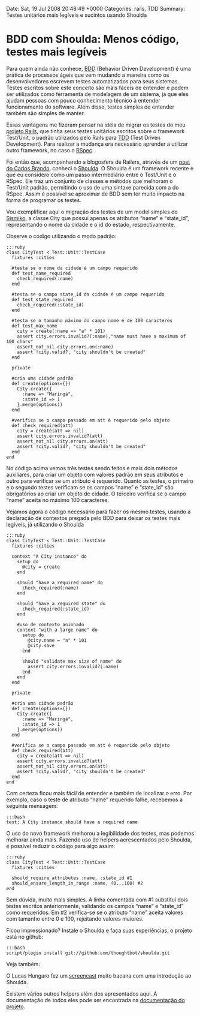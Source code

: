 Date: Sat, 19 Jul 2008 20:48:49 +0000
Categories: rails, TDD
Summary: Testes unitários mais legíveis e sucintos usando Shoulda

# BDD com Shoulda: Menos código, testes mais legíveis


Para quem ainda não conhece, [BDD][1] (Behavior Driven Development) é uma prática de processos ágeis que vem mudando a maneira como os desenvolvedores escrevem testes automatizados para seus sistemas.  Testes escritos sobre este conceito são mais fáceis de entender e podem ser utilizados como ferramenta de modelagem de um sistema, já que eles ajudam pessoas com pouco conhecimento técnico à entender funcionamento do software. Além disso, testes simples de entender também são simples de manter.

Essas vantagens me fizeram pensar na idéia de migrar os testes do meu [projeto Rails][2], que tinha seus testes unitários escritos sobre o framework Test/Unit, o padrão utilizados pelo Rails para [TDD][3] (Test Driven Development). Para realizar a mudança era necessário aprender a utilizar outro framework, no caso o [RSpec][4].

Foi então que, acompanhando a blogosfera de Railers, através de um [post do Carlos Brando][5], conheci o [Shoulda][6]. O Shoulda é um framework recente e que eu considero como um passo intermediário entre o Test/Unit e o RSpec. Ele traz um conjunto de classes e métodos que melhoram o Test/Unit padrão, permitindo o uso de uma sintaxe parecida com a do RSpec. Assim é possível se aproximar de BDD sem ter muito impacto na forma de programar os testes.

Vou exemplificar aqui o migração dos testes de um model simples do [Sismiko][2], a classe City que possui apenas os atributos “name” e “state_id”, representando o nome da cidade e o id do estado, respectivamente. 

Observe o código utilizando o modo padrão:

    :::ruby
    class CityTest < Test::Unit::TestCase
      fixtures :cities

      #testa se o nome da cidade é um campo requerido
      def test_name_required
        check_required(:name)
      end

      #testa se o campo state_id da cidade é um campo requerido 
      def test_state_required 
        check_required(:state_id)
      end

      #testa se o tamanho máximo do campo nome é de 100 caracteres 
      def test_max_name 
        city = create(:name => "a" * 101)
        assert city.errors.invalid?(:name),"name must have a maximum of 100 chars" 
        assert_not_nil city.errors.on(:name)
        assert !city.valid?, "city shouldn't be created"
      end

      private

      #cria uma cidade padrão
      def create(options={})
        City.create({
          :name => "Maringá",
          :state_id => 1
        }.merge(options))
      end

      #verifica se o campo passado em att é requerido pelo objeto
      def check_required(att) 
        city = create(att => nil)
        assert city.errors.invalid?(att)
        assert_not_nil city.errors.on(att)
        assert !city.valid?, "city shouldn't be created"
      end
    end


No código acima vemos três testes sendo feitos e mais dois métodos auxiliares, 
para criar um objeto com valores padrão em seus atributos e outro para verificar se um atributo é requerido. Quanto as testes, o primeiro e o segundo testes verificam se os campos “name” e “state_id” são obrigatórios ao criar um objeto de cidade. O terceiro verifica se o campo “name” aceita no máximo 100 caracteres. 

Vejamos agora o código necessário para fazer os mesmo testes, usando a declaração de contextos pregada pelo BDD para deixar os testes mais legíveis, já utilizando o Shoulda

	:::ruby
	class CityTest < Test::Unit::TestCase
	  fixtures :cities

	  context "A City instance" do
	    setup do
	      @city = create
	    end

	    should "have a required name" do
	      check_required(:name)
	    end

	    should "have a required state" do
	      check_required(:state_id)
	    end

	    #uso de contexto aninhado
	    context "with a large name" do
	      setup do
	        @city.name = "a" * 101
	        @city.save
	      end

	      should "validate max size of name" do
	        assert city.errors.invalid?(:name)
	      end
	    end
	  end

	  private

	  #cria uma cidade padrão
	  def create(options={}) 
	    City.create({
	      :name => "Maringá",
	      :state_id => 1
	    }.merge(options))
	  end

	  #verifica se o campo passado em att é requerido pelo objeto
	  def check_required(att) 
	    city = create(att => nil)
	    assert city.errors.invalid?(att)
	    assert_not_nil city.errors.on(att)
	    assert !city.valid?, "city shouldn't be created"
	  end
	end


Com certeza ficou mais fácil de entender e também de localizar o erro. Por 
exemplo, caso o teste de atributo “name” requerido falhe, recebemos a seguinte 
mensagem:

	:::bash
	test: A City instance should have a required name

O uso do novo framework melhorou a legibilidade dos testes, mas podemos melhorar ainda mais. Fazendo uso de helpers acrescentados pelo Shoulda, é possível reduzir o código para algo assim:

	:::ruby
	class CityTest < Test::Unit::TestCase
	  fixtures :cities

	  should_require_attributes :name, :state_id #1
	  should_ensure_length_in_range :name, (0...100) #2
	end


Sem dúvida, muito mais simples. A linha comentada com #1 substitui dois testes escritos anteriormente, validando os campos “name” e “state_id” como requeridos. Em #2 verifica-se se o atributo “name” aceita valores com tamanho entre 0 e 100, rejeitando valores maiores.

Ficou impressionado? Instale o Shoulda e faça suas experiências, o projeto 
está no github:

	:::bash
	script/plugin install git://github.com/thoughtbot/shoulda.git

Veja também:

O Lucas Hungaro fez um [screencast][7] muito bacana com uma introdução ao Shoulda. 

Existem vários outros helpers além dos apresentados aqui. A documentação de 
todos eles pode ser encontrada na [documentação ][8][do projeto][8].


[1]: http://en.wikipedia.org/wiki/Behavior_driven_development
[2]: http://www.sismiko.com (Sismiko)
[3]: http://en.wikipedia.org/wiki/Test-driven_development (TDD)
[4]: http://rspec.info
[5]: http://www.nomedojogo.com/2008/05/30/ruby-shoulda-bundle-para-textmate/
[6]: http://www.thoughtbot.com/projects/shoulda (Página do projeto Shoulda)
[7]: http://www.makemesimple.com/blog/2008/06/27/learncast1-bdd-leve-com-shoulda-testando-modelos-activerecord/
[8]: http://dev.thoughtbot.com/shoulda (Documentação do Shoulda)

